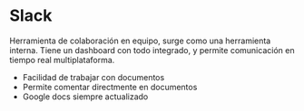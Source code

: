 # Slack

Herramienta de colaboración en equipo, surge como una herramienta interna. Tiene un dashboard con todo integrado, y permite comunicación en tiempo real multiplataforma.

- Facilidad de trabajar con documentos
- Permite comentar directmente en documentos
- Google docs siempre actualizado
